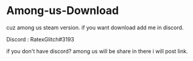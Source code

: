 # Among-us-Download
cuz among us steam version.
if you want download add me in discord.

Discord : RatexGlitch#3193

if you don't have discord? among us will be share in there i will post link.
